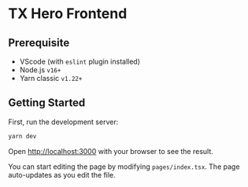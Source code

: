 # TX Hero Frontend

## Prerequisite

- VScode (with `eslint` plugin installed)
- Node.js `v16+`
- Yarn classic `v1.22+`

## Getting Started

First, run the development server:

```bash
yarn dev
```

Open [http://localhost:3000](http://localhost:3000) with your browser to see the result.

You can start editing the page by modifying `pages/index.tsx`. The page auto-updates as you edit the file.

